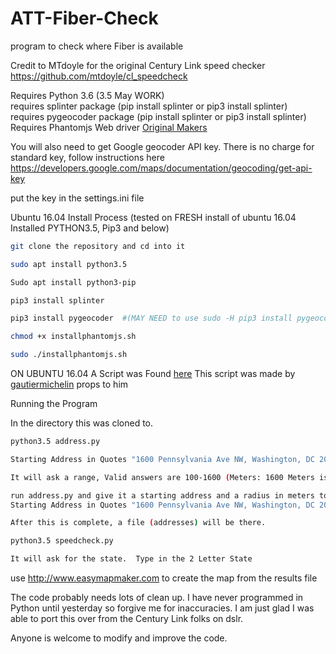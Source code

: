 # ATT-Fiber-Check
program to check where Fiber is available

Credit to MTdoyle for the original Century Link  speed checker
https://github.com/mtdoyle/cl_speedcheck

Requires Python 3.6  (3.5 May WORK)  
requires splinter package (pip install splinter or pip3 install splinter)  
requires pygeocoder package (pip install splinter or pip3 install splinter)  
Requires Phantomjs Web driver [Original Makers](http://phantomjs.org/)  
  
You will also need to get Google geocoder API key.
There is no charge for standard key, follow instructions here
https://developers.google.com/maps/documentation/geocoding/get-api-key

put the key in the settings.ini file

Ubuntu 16.04 Install Process
(tested on FRESH install of ubuntu 16.04 Installed PYTHON3.5, Pip3 and below)

  
  ```bash
  git clone the repository and cd into it  
  
  sudo apt install python3.5  
  
  Sudo apt install python3-pip  
  
  pip3 install splinter  
  
  pip3 install pygeocoder  #(MAY NEED to use sudo -H pip3 install pygeocoder)  
  
  chmod +x installphantomjs.sh  
  
  sudo ./installphantomjs.sh
  ```
ON UBUNTU 16.04 A Script was Found [here](https://gist.github.com/julionc/7476620) This script was made by [gautiermichelin](https://gist.github.com/gautiermichelin) props to him 

Running the Program

In the directory this was cloned to.
```bash
python3.5 address.py 

Starting Address in Quotes "1600 Pennsylvania Ave NW, Washington, DC 20006"

It will ask a range, Valid answers are 100-1600 (Meters: 1600 Meters is 1 Mile)

run address.py and give it a starting address and a radius in meters to search within.  
Starting Address in Quotes "1600 Pennsylvania Ave NW, Washington, DC 20006"

After this is complete, a file (addresses) will be there.

python3.5 speedcheck.py

It will ask for the state.  Type in the 2 Letter State
```


use http://www.easymapmaker.com to create the map from the results file

The code probably needs lots of clean up. I have never programmed in Python until yesterday so forgive me for inaccuracies.
I am just glad I was able to port this over from the Century Link folks on dslr.

Anyone is welcome to modify and improve the code.
